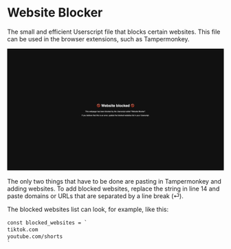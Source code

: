 # Website Blocker

The small and efficient Userscript file that blocks certain websites. This file can be used in the browser extensions, such as Tampermonkey.

![Website Blocker](images/Website_Blocker.jpg)

The only two things that have to be done are pasting in Tampermonkey and adding websites. To add blocked websites, replace the string in line 14 and paste domains or URLs that are separated by a line break (⏎).

The blocked websites list can look, for example, like this:
```
const blocked_websites = `
tiktok.com
youtube.com/shorts
`
```